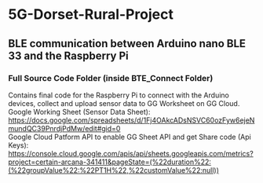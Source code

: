# 5G-Dorset-Rural-Project
## BLE communication between Arduino nano BLE 33 and the Raspberry Pi
### Full Source Code Folder (inside BTE_Connect Folder)
Contains final code for the Raspberry Pi to connect with the Arduino devices, collect and upload sensor data to GG Worksheet on GG Cloud.
Google Working Sheet (Sensor Data Sheet): https://docs.google.com/spreadsheets/d/1Fj4OAkcADsNSVC60ozFyw6ejeNmundQC39PnrdjPdMw/edit#gid=0  
Google Cloud Patform API to enable GG Sheet API and get Share code (Api Keys): https://console.cloud.google.com/apis/api/sheets.googleapis.com/metrics?project=certain-arcana-341411&pageState=(%22duration%22:(%22groupValue%22:%22PT1H%22,%22customValue%22:null))
